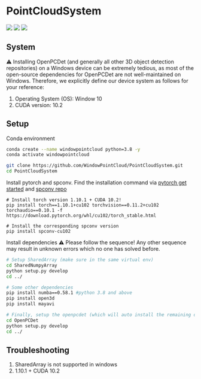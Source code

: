 # PointCloudSystem

[![](https://img.shields.io/badge/Windows-10-0078D6?style=flat-square&logo=Windows)](https://www.microsoft.com/en-us/windows/)
[![](https://img.shields.io/badge/Python-3-3776AB?style=flat-square&logo=Python)](https://www.python.org/)
[![](https://img.shields.io/badge/PyTorch-000000?style=flat-square&logo=PyTorch)](https://pytorch.org/)

## System
⚠️ Installing OpenPCDet (and generally all other 3D object detection repositories) on a Windows device can be extremely tedious, as most of the open-source dependencies for OpenPCDet are not well-maintained on Windows. Therefore, we explicitly define our device system as follows for your reference:
1. Operating System (OS): Window 10
2. CUDA version: 10.2

## Setup
Conda environment
```bash
conda create --name windowpointcloud python=3.8 -y
conda activate windowpointcloud

git clone https://github.com/WindowPointCloud/PointCloudSystem.git
cd PointCloudSystem
```

Install pytorch and spconv. Find the installation command via [pytorch get started](https://pytorch.org/get-started/previous-versions/) and [spconv repo](https://github.com/traveller59/spconv)
```
# Install torch version 1.10.1 + CUDA 10.2!
pip install torch==1.10.1+cu102 torchvision==0.11.2+cu102 torchaudio==0.10.1 -f https://download.pytorch.org/whl/cu102/torch_stable.html

# Install the corresponding spconv version
pip install spconv-cu102
```

Install dependencies
⚠️ Please follow the sequence! Any other sequence may result in unknown errors which no one has solved before.
```bash
# Setup SharedArray (make sure in the same virtual env)
cd SharedNumpyArray
python setup.py develop
cd ../

# Some other dependencies
pip install numba==0.58.1 #python 3.8 and above
pip install open3d
pip install mayavi

# Finally, setup the openpcdet (which will auto install the remaining dependencies)
cd OpenPCDet
python setup.py develop
cd ../
```


## Troubleshooting

1. SharedArray is not supported in windows
2. 1.10.1 + CUDA 10.2
